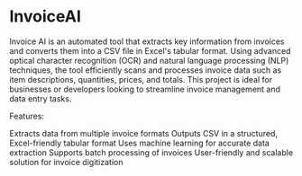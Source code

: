 # InvoiceAI
Invoice AI is an automated tool that extracts key information from invoices and converts them into a CSV file in Excel's tabular format. Using advanced optical character recognition (OCR) and natural language processing (NLP) techniques, the tool efficiently scans and processes invoice data such as item descriptions, quantities, prices, and totals. This project is ideal for businesses or developers looking to streamline invoice management and data entry tasks.

Features:

Extracts data from multiple invoice formats
Outputs CSV in a structured, Excel-friendly tabular format
Uses machine learning for accurate data extraction
Supports batch processing of invoices
User-friendly and scalable solution for invoice digitization
